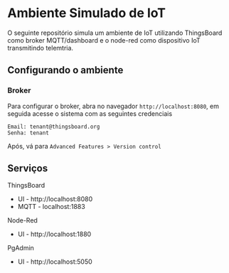# Ambiente Simulado de IoT

O seguinte repositório simula um ambiente de IoT utilizando ThingsBoard como broker MQTT/dashboard e o node-red como dispositivo IoT transmitindo telemtria.

## Configurando o ambiente

### Broker

Para configurar o broker, abra no navegador `http://localhost:8080`, em seguida acesse o sistema com as seguintes credenciais
```
Email: tenant@thingsboard.org
Senha: tenant
```

Após, vá para `Advanced Features > Version control` 

## Serviços

ThingsBoard 
- UI - http://localhost:8080
- MQTT - localhost:1883

Node-Red
- UI - http://localhost:1880

PgAdmin
- UI - http://localhost:5050